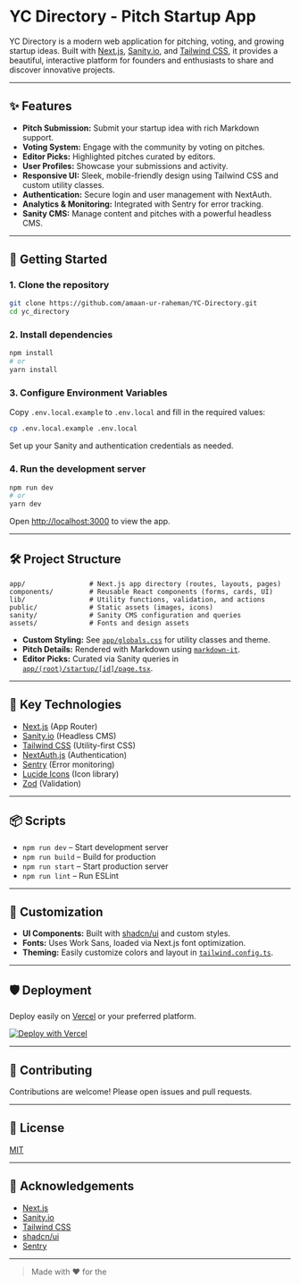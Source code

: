 # YC Directory - Pitch Startup App

YC Directory is a modern web application for pitching, voting, and growing startup ideas. Built with [Next.js](https://nextjs.org), [Sanity.io](https://www.sanity.io/), and [Tailwind CSS](https://tailwindcss.com/), it provides a beautiful, interactive platform for founders and enthusiasts to share and discover innovative projects.

---

## ✨ Features

- **Pitch Submission:** Submit your startup idea with rich Markdown support.
- **Voting System:** Engage with the community by voting on pitches.
- **Editor Picks:** Highlighted pitches curated by editors.
- **User Profiles:** Showcase your submissions and activity.
- **Responsive UI:** Sleek, mobile-friendly design using Tailwind CSS and custom utility classes.
- **Authentication:** Secure login and user management with NextAuth.
- **Analytics & Monitoring:** Integrated with Sentry for error tracking.
- **Sanity CMS:** Manage content and pitches with a powerful headless CMS.

---

## 🚀 Getting Started

### 1. Clone the repository

```sh
git clone https://github.com/amaan-ur-raheman/YC-Directory.git
cd yc_directory
```

### 2. Install dependencies

```sh
npm install
# or
yarn install
```

### 3. Configure Environment Variables

Copy `.env.local.example` to `.env.local` and fill in the required values:

```sh
cp .env.local.example .env.local
```

Set up your Sanity and authentication credentials as needed.

### 4. Run the development server

```sh
npm run dev
# or
yarn dev
```

Open [http://localhost:3000](http://localhost:3000) to view the app.

---

## 🛠️ Project Structure

```
app/                # Next.js app directory (routes, layouts, pages)
components/         # Reusable React components (forms, cards, UI)
lib/                # Utility functions, validation, and actions
public/             # Static assets (images, icons)
sanity/             # Sanity CMS configuration and queries
assets/             # Fonts and design assets
```

- **Custom Styling:** See [`app/globals.css`](app/globals.css) for utility classes and theme.
- **Pitch Details:** Rendered with Markdown using [`markdown-it`](https://github.com/markdown-it/markdown-it).
- **Editor Picks:** Curated via Sanity queries in [`app/(root)/startup/[id]/page.tsx`](<app/(root)/startup/[id]/page.tsx>).

---

## 🧩 Key Technologies

- [Next.js](https://nextjs.org/) (App Router)
- [Sanity.io](https://www.sanity.io/) (Headless CMS)
- [Tailwind CSS](https://tailwindcss.com/) (Utility-first CSS)
- [NextAuth.js](https://next-auth.js.org/) (Authentication)
- [Sentry](https://sentry.io/) (Error monitoring)
- [Lucide Icons](https://lucide.dev/) (Icon library)
- [Zod](https://zod.dev/) (Validation)

---

## 📦 Scripts

- `npm run dev` – Start development server
- `npm run build` – Build for production
- `npm run start` – Start production server
- `npm run lint` – Run ESLint

---

## 📝 Customization

- **UI Components:** Built with [shadcn/ui](https://ui.shadcn.com/) and custom styles.
- **Fonts:** Uses Work Sans, loaded via Next.js font optimization.
- **Theming:** Easily customize colors and layout in [`tailwind.config.ts`](tailwind.config.ts).

---

## 🛡️ Deployment

Deploy easily on [Vercel](https://vercel.com/) or your preferred platform.

[![Deploy with Vercel](https://vercel.com/button)](https://vercel.com/new?utm_source=create-next-app&utm_medium=default-template&utm_campaign=create-next-app)

---

## 🤝 Contributing

Contributions are welcome! Please open issues and pull requests.

---

## 📄 License

[MIT](LICENSE)

---

## 🙏 Acknowledgements

- [Next.js](https://nextjs.org/)
- [Sanity.io](https://www.sanity.io/)
- [Tailwind CSS](https://tailwindcss.com/)
- [shadcn/ui](https://ui.shadcn.com/)
- [Sentry](https://sentry.io/)

---

> Made with ❤️ for the
